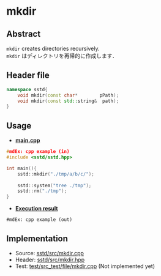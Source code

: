# mkdir
## Abstract
`mkdir` creates directories recursively.  
`mkdir` はディレクトリを再帰的に作成します．

## Header file
```cpp
namespace sstd{
    void mkdir(const char*        pPath);
    void mkdir(const std::string&  path);
}
```

## Usage
- <u>**main.cpp**</u>
```cpp
#mdEx: cpp example (in)
#include <sstd/sstd.hpp>

int main(){
    sstd::mkdir("./tmp/a/b/c/");
    
    sstd::system("tree ./tmp");
    sstd::rm("./tmp");
}
```
- <u>**Execution result**</u>
```
#mdEx: cpp example (out)
```

## Implementation
- Source: [sstd/src/mkdir.cpp](https://github.com/admiswalker/SubStandardLibrary-SSTD-/blob/master/sstd/src/mkdir.cpp)
- Header: [sstd/src/mkdir.hpp](https://github.com/admiswalker/SubStandardLibrary-SSTD-/blob/master/sstd/src/mkdir.hpp)
- Test: [test/src_test/file/mkdir.cpp](https://github.com/admiswalker/SubStandardLibrary-SSTD-/blob/master/test/src_test/file/mkdir.cpp)
  (Not implemented yet)

